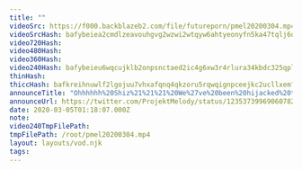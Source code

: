```yaml
---
title: ""
videoSrc: https://f000.backblazeb2.com/file/futureporn/pmel20200304.mp4
videoSrcHash: bafybeiea2cmdlzeavouhgvg2wzwi2wtqyw6ahtyeonyfn5ka47tqlj6ql4?filename=projektmelody-chaturbate-20200305T011807Z-source.mp4
video720Hash: 
video480Hash: 
video360Hash: 
video240Hash: bafybeieu6wqcujklb2onpsnctaed2ic4g6xw3r4rlura34kbdc325qpl2m?filename=projektmelody-chaturbate-20200305T011807Z-240p.mp4
thinHash: 
thiccHash: bafkreihnuwlf2lgojuu7vhxafqnq4qkzoru5rqwqignpceejkc2ucllxem?filename=20200305T011807Z-thicc.jpg
announceTitle: "Ohhhhhh%20Shiz%21%21%21%20We%27ve%20been%20hijacked%20tonight%20by%20my%20guest%20dj%2C%20anisonghijack%21%21%20btw%20I%27m%20online"
announceUrl: https://twitter.com/ProjektMelody/status/1235373996906078208
date: 2020-03-05T01:18:07.000Z
note: 
video240TmpFilePath: 
tmpFilePath: /root/pmel20200304.mp4
layout: layouts/vod.njk
tags:
---
```

